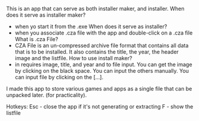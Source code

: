  This is an app that can serve as both installer maker, and installer.
When does it serve as installer maker? 
- when yo start it from the .exe
When does it serve as installer?
- when you associate .cza file with the app and double-click on a .cza file
What is .cza File?
- CZA File is an un-compressed archive file format that contains all data that is to be installed. It also contains the title, the year, the header image and the listfile.
How to use install maker?
- in requires image, title, and year and to file input. You can get the image by clicking on the black space. You can input the others manually. You can input file by clicking on the [...].


I made this app to store various games and apps as a single file that can be unpacked later. (for practicality).

Hotkeys:
Esc - close the app if it's not generating or extracting
F - show the listfile


